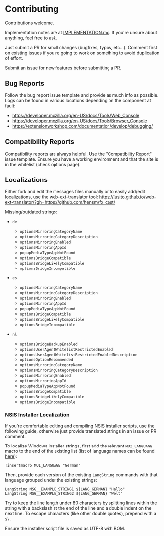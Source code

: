 # Contributing

Contributions welcome.

Implementation notes are at [IMPLEMENTATION.md](IMPLEMENTATION.md). 
If you're unsure about anything, feel free to ask.

Just submit a PR for small changes (bugfixes, typos, etc...). Comment first on existing 
issues if you're going to work on something to avoid duplication of effort.

Submit an issue for new features before submitting a PR.


## Bug Reports

Follow the bug report issue template and provide as much info as possible. Logs can be found in various locations depending on the component at fault:

* https://developer.mozilla.org/en-US/docs/Tools/Web_Console
* https://developer.mozilla.org/en-US/docs/Tools/Browser_Console
* https://extensionworkshop.com/documentation/develop/debugging/


## Compatibility Reports

Compatibility reports are always helpful. Use the "Compatibility Report" issue template. Ensure you have a working environment and that the site is in the whitelist (check options page).


## Localizations

Either fork and edit the messages files manually or to easily add/edit localizations, use the web-ext-translator tool:
https://lusito.github.io/web-ext-translator/?gh=https://github.com/hensm/fx_cast/


Missing/outdated strings:

* `de`
    * `optionsMirroringCategoryName`
    * `optionsMirroringCategoryDescription`
    * `optionsMirroringEnabled`
    * `optionsMirroringAppId`
    * `popupMediaTypeAppNotFound`
    * `optionsBridgeCompatible`
    * `optionsBridgeLikelyCompatible`
    * `optionsBridgeIncompatible`

* `es`
    * `optionsMirroringCategoryName`
    * `optionsMirroringCategoryDescription`
    * `optionsMirroringEnabled`
    * `optionsMirroringAppId`
    * `popupMediaTypeAppNotFound`
    * `optionsBridgeCompatible`
    * `optionsBridgeLikelyCompatible`
    * `optionsBridgeIncompatible`

* `nl`
    * `optionsBridgeBackupEnabled`
    * `optionsUserAgentWhitelistRestrictedEnabled`
    * `optionsUserAgentWhitelistRestrictedEnabledDescription`
    * `optionsOptionRecommended`
    * `optionsMirroringCategoryName`
    * `optionsMirroringCategoryDescription`
    * `optionsMirroringEnabled`
    * `optionsMirroringAppId`
    * `popupMediaTypeAppNotFound`
    * `optionsBridgeCompatible`
    * `optionsBridgeLikelyCompatible`
    * `optionsBridgeIncompatible`


### NSIS Installer Localization

If you're comfortable editing and compiling NSIS installer scripts, use the following guide, otherwise just provide translated strings in an issue or PR comment.

To localize Windows installer strings, first add the relevant `MUI_LANGUAGE` macro to the end of the existing list (list of language names can be found [here](https://sourceforge.net/p/nsis/code/HEAD/tree/NSIS/trunk/Contrib/Language%20files/)):
````nsi
!insertmacro MUI_LANGUAGE "German"
````
Then, provide each version of the existing `LangString` commands with that language grouped under the existing strings:
````nsi
LangString MSG__EXAMPLE_STRING1 ${LANG_GERMAN} "Hallo"
LangString MSG__EXAMPLE_STRING2 ${LANG_GERMAN} "Welt"
````

Try to keep the line length under 80 characters by splitting lines within the string with a backslash at the end of the line and a double indent on the next line. To escape characters (like other double quotes), prepend with a `$\`.

Ensure the installer script file is saved as UTF-8 with BOM.
